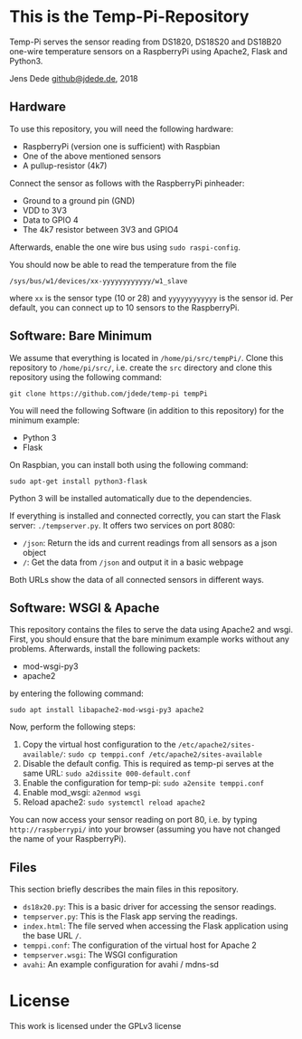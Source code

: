 This is the Temp-Pi-Repository
==============================

Temp-Pi serves the sensor reading from DS1820, DS18S20 and DS18B20 one-wire
temperature sensors on a RaspberryPi using Apache2, Flask and Python3.

Jens Dede <github@jdede.de>, 2018

Hardware
--------

To use this repository, you will need the following hardware:

- RaspberryPi (version one is sufficient) with Raspbian
- One of the above mentioned sensors
- A pullup-resistor (4k7)

Connect the sensor as follows with the RaspberryPi pinheader:

- Ground to a ground pin (GND)
- VDD to 3V3
- Data to GPIO 4
- The 4k7 resistor between 3V3 and GPIO4

Afterwards, enable the one wire bus using `sudo raspi-config`.

You should now be able to read the temperature from the file

`/sys/bus/w1/devices/xx-yyyyyyyyyyyy/w1_slave`

where `xx` is the sensor type (10 or 28) and `yyyyyyyyyyyy` is the sensor id.
Per default, you can connect up to 10 sensors to the RaspberryPi.

Software: Bare Minimum
----------------------

We assume that everything is located in `/home/pi/src/tempPi/`.
Clone this repository to `/home/pi/src/`, i.e. create the `src` directory and
clone this repository using the following command:

`git clone https://github.com/jdede/temp-pi tempPi`

You will need the following Software (in addition to this repository) for the minimum example:

- Python 3
- Flask

On Raspbian, you can install both using the following command:

`sudo apt-get install python3-flask`

Python 3 will be installed automatically due to the dependencies.

If everything is installed and connected correctly, you can start the Flask
server: `./tempserver.py`. It offers two services on port 8080:

- `/json`: Return the ids and current readings from all sensors as a json
  object
- `/`: Get the data from `/json` and output it in a basic webpage

Both URLs show the data of all connected sensors in different ways.


Software: WSGI & Apache
-----------------------

This repository contains the files to serve the data using Apache2 and wsgi.
First, you should ensure that the bare minimum example works without any
problems. Afterwards, install the following packets:

- mod-wsgi-py3
- apache2

by entering the following command:

`sudo apt install libapache2-mod-wsgi-py3 apache2`

Now, perform the following steps:

1) Copy the virtual host configuration to the `/etc/apache2/sites-available/`:
`sudo cp temppi.conf /etc/apache2/sites-available`
2) Disable the default config. This is required as temp-pi serves at the same
URL: `sudo a2dissite 000-default.conf`
3) Enable the configuration for temp-pi: `sudo a2ensite temppi.conf`
4) Enable mod_wsgi: `a2enmod wsgi`
5) Reload apache2: `sudo systemctl reload apache2`

You can now access your sensor reading on port 80, i.e. by typing
`http://raspberrypi/` into your browser (assuming you have not changed the name
of your RaspberryPi).

Files
-----

This section briefly describes the main files in this repository.

- `ds18x20.py`: This is a basic driver for accessing the sensor readings.
- `tempserver.py`: This is the Flask app serving the readings.
- `index.html`: The file served when accessing the Flask application using the
  base URL `/`.
- `temppi.conf`: The configuration of the virtual host for Apache 2
- `tempserver.wsgi`: The WSGI configuration
- `avahi`: An example configuration for avahi / mdns-sd


License
=======

This work is licensed under the GPLv3 license


